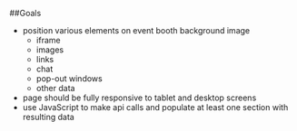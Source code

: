 ##Goals

- position various elements on event booth background image
    - iframe
    - images
    - links
    - chat
    - pop-out windows
    - other data
- page should be fully responsive to tablet and desktop screens
- use JavaScript to make api calls and populate at least one section with resulting data
